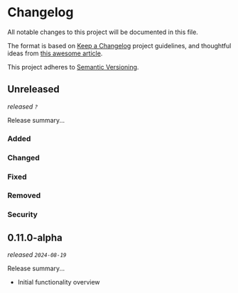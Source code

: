 # Changelog

All notable changes to this project will be documented in this file.

The format is based on [Keep a Changelog](https://keepachangelog.com/en/1.1.0/) project guidelines, and thoughtful ideas from [this awesome article](https://xavd.id/blog/post/effective-changelogs).

This project adheres to [Semantic Versioning](https://semver.org/spec/v2.0.0.html).

## Unreleased

_released `?`_

Release summary...

### Added

### Changed

### Fixed

### Removed

### Security

## 0.11.0-alpha

_released `2024-08-19`_

Release summary...

- Initial functionality overview
